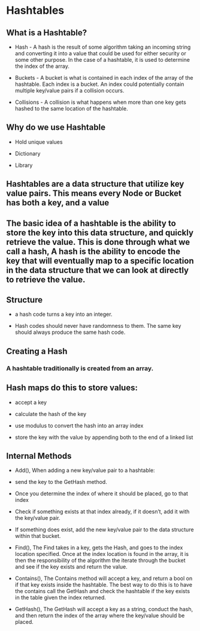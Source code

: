 # Hashtables
## What is a Hashtable?
- Hash - A hash is the result of some algorithm taking an incoming string and converting it into a value that could be used for either security or some other purpose. In the case of a hashtable, it is used to determine the index of the array.

- Buckets - A bucket is what is contained in each index of the array of the hashtable. Each index is a bucket. An index could potentially contain multiple key/value pairs if a collision occurs.

- Collisions - A collision is what happens when more than one key gets hashed to the same location of the hashtable.

## Why do we use Hashtable
- Hold unique values

- Dictionary

- Library

## Hashtables are a data structure that utilize key value pairs. This means every Node or Bucket has both a key, and a value
## The basic idea of a hashtable is the ability to store the key into this data structure, and quickly retrieve the value. This is done through what we call a hash, A hash is the ability to encode the key that will eventually map to a specific location in the data structure that we can look at directly to retrieve the value.
## Structure
- a hash code turns a key into an integer.

- Hash codes should never have randomness to them. The same key should always produce the same hash code.

## Creating a Hash
### A hashtable traditionally is created from an array.

## Hash maps do this to store values:

- accept a key

- calculate the hash of the key

- use modulus to convert the hash into an array index

- store the key with the value by appending both to the end of a linked list


## Internal Methods
- Add(), When adding a new key/value pair to a hashtable:
- send the key to the GetHash method.

- Once you determine the index of where it should be placed, go to that index

- Check if something exists at that index already, if it doesn’t, add it with the key/value pair.

- If something does exist, add the new key/value pair to the data structure within that bucket.

- Find(), The Find takes in a key, gets the Hash, and goes to the index location specified. Once at the index location is found in the array, it is then the responsibility of the algorithm the iterate through the bucket and see if the key exists and return the value.

- Contains(), The Contains method will accept a key, and return a bool on if that key exists inside the hashtable. The best way to do this is to have the contains call the GetHash and check the hashtable if the key exists in the table given the index returned.

- GetHash(), The GetHash will accept a key as a string, conduct the hash, and then return the index of the array where the key/value should be placed.